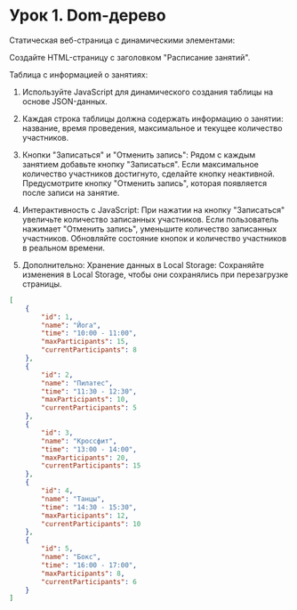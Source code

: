 # Урок 1. Dom-дерево

Статическая веб-страница с динамическими элементами:

Создайте HTML-страницу с заголовком "Расписание занятий".

Таблица с информацией о занятиях:

1. Используйте JavaScript для динамического создания таблицы на основе JSON-данных.

2. Каждая строка таблицы должна содержать информацию о занятии: название, время проведения, максимальное и текущее количество участников.

3. Кнопки "Записаться" и "Отменить запись":
Рядом с каждым занятием добавьте кнопку "Записаться".
Если максимальное количество участников достигнуто, сделайте кнопку неактивной.
Предусмотрите кнопку "Отменить запись", которая появляется после записи на занятие.

4. Интерактивность с JavaScript:
При нажатии на кнопку "Записаться" увеличьте количество записанных участников.
Если пользователь нажимает "Отменить запись", уменьшите количество записанных участников.
Обновляйте состояние кнопок и количество участников в реальном времени.

5. Дополнительно: Хранение данных в Local Storage:
Сохраняйте изменения в Local Storage, чтобы они сохранялись при перезагрузке страницы.


```json
[
	{
		"id": 1,
		"name": "Йога",
		"time": "10:00 - 11:00",
		"maxParticipants": 15,
		"currentParticipants": 8
	},
	{
		"id": 2,
		"name": "Пилатес",
		"time": "11:30 - 12:30",
		"maxParticipants": 10,
		"currentParticipants": 5
	},
	{
		"id": 3,
		"name": "Кроссфит",
		"time": "13:00 - 14:00",
		"maxParticipants": 20,
		"currentParticipants": 15
	},
	{
		"id": 4,
		"name": "Танцы",
		"time": "14:30 - 15:30",
		"maxParticipants": 12,
		"currentParticipants": 10
	},
	{
		"id": 5,
		"name": "Бокс",
		"time": "16:00 - 17:00",
		"maxParticipants": 8,
		"currentParticipants": 6
	}
]
```